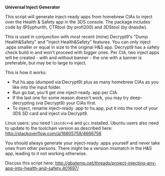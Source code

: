 **Universal Inject Generator**


This script will generate inject-ready apps from homebrew CIAs to inject over the Health & Safety app in the 3DS console. The package includes code by @Syphurith, CTRtool (by profi200) and 3DStool (by dnasdw). 

This is used in conjunction with most recent (mine) Decrypt9's "Dump Health&Safety" and "Inject Health&Safety" features. You can only inject .apps smaller or equal in size to the original H&S app. Decrypt9 has a safety check build in and won't proceed with bigger ones. Per CIA, two inject apps will be created - with and without banner - the one with a banner is preferable, but may be to large to inject.

This is how it works:
* Put hs.app (dumped via Decrypt9) plus as many homebrew CIAs as you like into the input folder.
* Run go.bat, you'll get one inject-ready .app per CIA.
* If the last one for some reason doesn't work, you may try deep-decrypting (via Decrypt9) your CIAs first.
* To inject, rename inject-ready .app to hs.app, put it into the root of your 3DS SD card and inject via Decrypt9.

Linux users: you need `libstdc++6` and `gcc` installed. Ubuntu users also need to update to the toolchain version as described here: http://stackoverflow.com/a/16605759/4666756

You should always generate your inject-ready .apps yourself and never take ones from other persons. There might be a version mismatch in the H&S app, leading to it not working otherwise.

Discuss this script here: http://gbatemp.net/threads/project-injecting-any-app-into-health-and-safety.401697/
